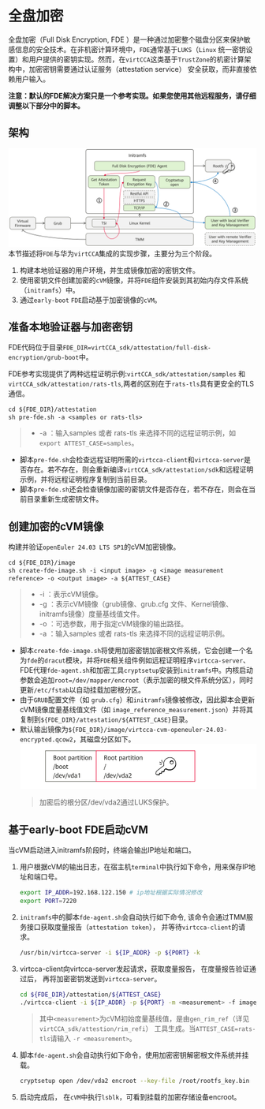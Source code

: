 # 全盘加密

全盘加密（Full Disk Encryption, FDE ）是一种通过加密整个磁盘分区来保护敏感信息的安全技术。在非机密计算环境中，`FDE`通常基于`LUKS`（`Linux` 统一密钥设置）和用户提供的密钥实现。然而，在`virtCCA`这类基于`TrustZone`的机密计算架构中，加密密钥需要通过认证服务（attestation service） 安全获取，而非直接依赖用户输入。

**注意：默认的FDE解决方案只是一个参考实现。如果您使用其他远程服务，请仔细调整以下部分中的脚本。** 

## 架构
![](./doc/fde-arch.png)
本节描述将`FDE`与华为`virtCCA`集成的实现步骤，主要分为三个阶段。
1.  构建本地验证器的用户环境，并生成镜像加密的密钥文件。
2.  使用密钥文件创建加密的`cVM`镜像，并将`FDE`组件安装到其初始内存文件系统（`initramfs`）中。
3.  通过`early-boot` `FDE`启动基于加密镜像的`cVM`。

## 准备本地验证器与加密密钥

FDE代码位于目录`FDE_DIR=virtCCA_sdk/attestation/full-disk-encryption/grub-boot`中。

FDE参考实现提供了两种远程证明示例:`virtCCA_sdk/attestation/samples` 和 `virtCCA_sdk/attestation/rats-tls`,两者的区别在于`rats-tls`具有更安全的TLS通信。

```
cd ${FDE_DIR}/attestation
sh pre-fde.sh -a <samples or rats-tls>
```
>-  -a ：输入samples 或者 rats-tls 来选择不同的远程证明示例，如`export ATTEST_CASE=samples`。

-   脚本`pre-fde.sh`会检查远程证明所需的`virtcca-client`和`virtcca-server`是否存在。若不存在，则会重新编译`virtCCA_sdk/attestation/sdk`和远程证明示例，并将远程证明程序复制到当前目录。
-   脚本`pre-fde.sh`还会检查镜像加密的密钥文件是否存在，若不存在，则会在当前目录重新生成密钥文件。

## 创建加密的cVM镜像

构建并验证`openEuler 24.03 LTS SP1`的cVM加密镜像。

```
cd ${FDE_DIR}/image
sh create-fde-image.sh -i <input image> -g <image measurement reference> -o <output image> -a ${ATTEST_CASE}
```
>-   -i ：表示cVM镜像。
>-   -g ：表示cVM镜像（grub镜像、grub.cfg 文件、Kernel镜像、initramfs镜像）度量基线值文件。
>-   -o ：可选参数，用于指定cVM镜像的输出路径。
>-   -a ：输入samples 或者 rats-tls 来选择不同的远程证明示例。

-   脚本`create-fde-image.sh`将使用加密密钥加密根文件系统，它会创建一个名为`fde`的`dracut`模块，并将`FDE`相关组件例如远程证明程序`virtcca-server`、FDE代理`fde-agent.sh`和加密工具`cryptsetup`安装到`initramfs`中。内核启动参数会追加`root=/dev/mapper/encroot`（表示加密的根文件系统分区），同时更新`/etc/fstab`以自动挂载加密根分区。
-   由于`GRUB`配置文件（如 `grub.cfg`）和`initramfs`镜像被修改，因此脚本会更新cVM镜像度量基线值文件（如 `image_reference_measurement.json`）并将其复制到`${FDE_DIR}/attestation/${ATTEST_CASE}`目录。
-   默认输出镜像为`${FDE_DIR}/image/virtcca-cvm-openeuler-24.03-encrypted.qcow2`，其磁盘分区如下。
   ![](./doc/disk-partition.png)
    >加密后的根分区/dev/vda2通过LUKS保护。

## 基于early-boot FDE启动cVM
当cVM启动进入initramfs阶段时，终端会输出IP地址和端口。
1.  用户根据cVM的输出日志，在宿主机`terminal`中执行如下命令，用来保存IP地址和端口号。

    ```bash
    export IP_ADDR=192.168.122.150 # ip地址根据实际情况修改
    export PORT=7220
    ```
2.  `initramfs`中的脚本`fde-agent.sh`会自动执行如下命令, 该命令会通过TMM服务接口获取度量报告（`attestation token`）， 并等待`virtcca-client`的请求。

    ```bash
    /usr/bin/virtcca-server -i ${IP_ADDR} -p ${PORT} -k
    ```
3.  virtcca-client向virtcca-server发起请求，获取度量报告， 在度量报告验证通过后， 再将加密密钥发送到`virtcca-server`。
    ```bash
    cd ${FDE_DIR}/attestation/${ATTEST_CASE}
    ./virtcca-client -i ${IP_ADDR} -p ${PORT} -m <measurement> -f image_reference_measurement.json -k rootfs_key.bin 
    ```
    >其中`<measurement>`为cVM初始度量基线值，是由`gen_rim_ref`（详见 `virtCCA_sdk/attestion/rim_refi`） 工具生成。当`ATTEST_CASE=rats-tls`请输入 `-r <measurement>`。 
4.  脚本`fde-agent.sh`会自动执行如下命令，使用加密密钥解密根文件系统并挂载。
    ```bash
    cryptsetup open /dev/vda2 encroot --key-file /root/rootfs_key.bin 
    ```
5.  启动完成后， 在`cVM`中执行`lsblk`，可看到挂载的加密存储设备encroot。
